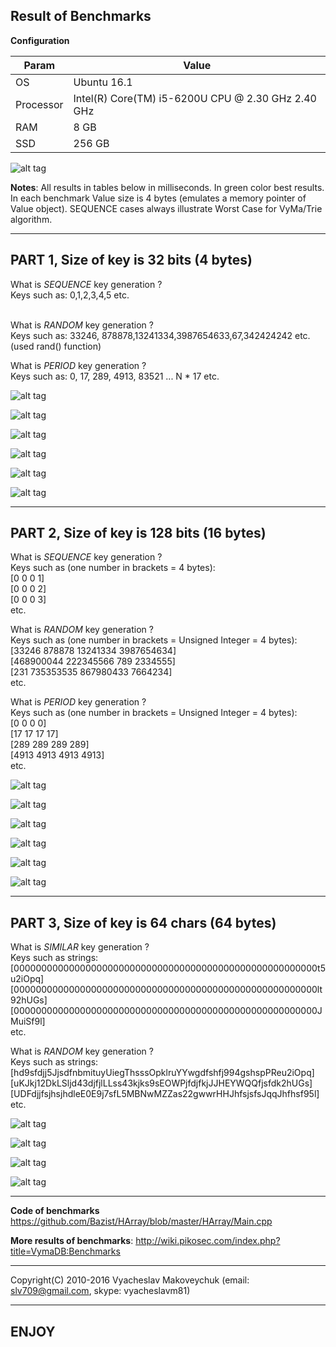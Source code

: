 ## Result of Benchmarks

**Configuration**

| Param     | Value    |
| --------|---------|
| OS  | Ubuntu 16.1   |
| Processor | Intel(R) Core(TM) i5-6200U CPU @ 2.30 GHz 2.40 GHz |
| RAM | 8 GB |
| SSD | 256 GB |

![alt tag](https://s15.postimg.org/gzww2zhor/i_Core5.png)

**Notes**: All results in tables below in milliseconds. In green color best results. In each benchmark Value size is 4 bytes (emulates a memory pointer of Value object). SEQUENCE cases always illustrate Worst Case for VyMa/Trie algorithm.

------------------

## PART 1, Size of key is 32 bits (4 bytes)

What is *SEQUENCE* key generation ?
<br>Keys such as: 0,1,2,3,4,5 etc.

<br>What is *RANDOM* key generation ?
<br>Keys such as: 33246, 878878,13241334,3987654633,67,342424242 etc.
<br>(used rand() function)

What is *PERIOD* key generation ?
<br>Keys such as: 0, 17, 289, 4913, 83521 ... N * 17 etc.

![alt tag](http://www.booben.com/insert_seq_32bits.png)

![alt tag](http://www.booben.com/lookup_seq_32bits.png)

![alt tag](http://www.booben.com/insert_rand_32bits.png)

![alt tag](http://www.booben.com/lookup_rand_32bits.png)

![alt tag](http://www.booben.com/insert_period_32bits.png)

![alt tag](http://www.booben.com/lookup_period_32bits.png)

------------------

## PART 2, Size of key is 128 bits (16 bytes)

What is *SEQUENCE* key generation ?
<br>Keys such as (one number in brackets = 4 bytes): 
<br>[0 0 0 1]
<br>[0 0 0 2]
<br>[0 0 0 3]
<br>etc.

What is *RANDOM* key generation ?
<br>Keys such as (one number in brackets = Unsigned Integer = 4 bytes):
<br>[33246 878878 13241334 3987654634]
<br>[468900044 222345566 789 2334555]
<br>[231 735353535 867980433 7664234]
<br>etc.

What is *PERIOD* key generation ?
<br>Keys such as (one number in brackets = Unsigned Integer = 4 bytes):
<br>[0 0 0 0]
<br>[17 17 17 17]
<br>[289 289 289 289]
<br>[4913 4913 4913 4913]
<br>etc.

![alt tag](http://www.booben.com/insert_seq_128bits.png)

![alt tag](http://www.booben.com/lookup_seq_128bits.png)

![alt tag](http://www.booben.com/insert_rand_128bits.png)

![alt tag](http://www.booben.com/lookup_rand_128bits.png)

![alt tag](http://www.booben.com/insert_period_128bits.png)

![alt tag](http://www.booben.com/lookup_period_128bits.png)

------------------

## PART 3, Size of key is 64 chars (64 bytes)

What is *SIMILAR* key generation ?
<br>Keys such as strings:
<br>[0000000000000000000000000000000000000000000000000000000t5u2iOpq]
<br>[0000000000000000000000000000000000000000000000000000000lt92hUGs]
<br>[0000000000000000000000000000000000000000000000000000000JMuiSf9l]
<br>etc.

What is *RANDOM* key generation ?
<br>Keys such as strings:
<br>[hd9sfdjj5JjsdfnbmituyUiegThsssOpklruYYwgdfshfj994gshspPReu2iOpq]
<br>[uKJkj12DkLSljd43djfjlLLss43kjks9sEOWPjfdjfkjJJHEYWQQfjsfdk2hUGs]
<br>[UDFdjjfsjhsjhdleE0E9j7sfL5MBNwMZZas22gwwrHHJhfsjsfsJqqJhfhsf95l]
<br>etc.

![alt tag](http://www.booben.com/insert_similar_64chars.png)

![alt tag](http://www.booben.com/lookup_similar_64chars.png)

![alt tag](http://www.booben.com/insert_rand_64chars.png)

![alt tag](http://www.booben.com/lookup_rand_64chars.png)

------------------

**Code of benchmarks**
https://github.com/Bazist/HArray/blob/master/HArray/Main.cpp

**More results of benchmarks**:
http://wiki.pikosec.com/index.php?title=VymaDB:Benchmarks

------------------
Copyright(C) 2010-2016 Vyacheslav Makoveychuk (email: slv709@gmail.com, skype: vyacheslavm81)

------------------
## ENJOY
